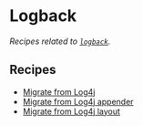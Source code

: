 # Logback

_Recipes related to [`logback`](http://logback.qos.ch/documentation.html)._

## Recipes

* [Migrate from Log4j](log4jtologback.md)
* [Migrate from Log4j appender](log4jappendertologback.md)
* [Migrate from Log4j layout](log4jlayouttologback.md)



